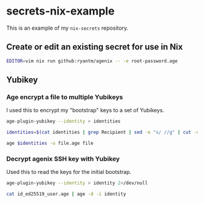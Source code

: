 # secrets-nix-example
This is an example of my `nix-secrets` repository.

## Create or edit an existing secret for use in Nix
```sh
EDITOR=vim nix run github:ryantm/agenix -- -e root-password.age
```
## Yubikey
### Age encrypt a file to multiple Yubikeys
I used this to encrypt my "bootstrap" keys to a set of Yubikeys.
```sh
age-plugin-yubikey --identity > identities
```
```sh
identities=$(cat identities | grep Recipient | sed -e "s/ //g" | cut -d':' -f2 | sed -e 's/^age\(.*\)/ -r age\1/g'  | tr -d '\n')
```
```sh
age $identities -o file.age file
```

### Decrypt agenix SSH key with Yubikey
Used this to read the keys for the initial bootstrap.
```sh
age-plugin-yubikey --identity > identity 2>/dev/null
```
```sh
cat id_ed25519_user.age | age -d -i identity
```
